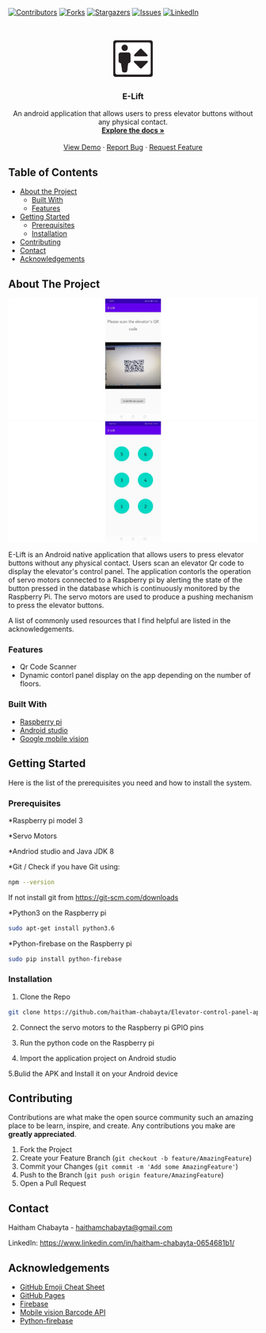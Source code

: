 
[![Contributors][contributors-shield]][contributors-url]
[![Forks][forks-shield]][forks-url]
[![Stargazers][stars-shield]][stars-url]
[![Issues][issues-shield]][issues-url]
[![LinkedIn][linkedin-shield]][linkedin-url]



<!-- PROJECT LOGO -->
<br />
<p align="center">
  <a href="https://github.com/haitham-chabayta/Elevator-control-panel-app">
     <img src="images/logo.png" alt="Logo" width="80" height="80">
 </a>

  <h3 align="center">E-Lift</h3>

  <p align="center">
    An android application that allows users to press elevator buttons without any physical contact.
    <br />
    <a href="https://github.com/haitham-chabayta/Elevator-control-panel-app"><strong>Explore the docs »</strong></a>
    <br />
    <br />
    <a href="https://github.com/haitham-chabayta/Elevator-control-panel-app/blob/master/Project_Report.pdf">View Demo</a>
    ·
    <a href="https://github.com/haitham-chabayta/Elevator-control-panel-app/issues">Report Bug</a>
    ·
    <a href="https://github.com/haitham-chabayta/Elevator-control-panel-app/issues">Request Feature</a>
  </p>
</p>



<!-- TABLE OF CONTENTS -->
## Table of Contents

* [About the Project](#about-the-project)
  * [Built With](#built-with)
  * [Features](#features)
* [Getting Started](#getting-started)
  * [Prerequisites](#prerequisites)
  * [Installation](#installation)
* [Contributing](#contributing)
* [Contact](#contact)
* [Acknowledgements](#acknowledgements)



<!-- ABOUT THE PROJECT -->
## About The Project

[![Screen Shot][product-screenshot]](https://github.com/haitham-chabayta/blind-spot-detection/)
[![Screen Shot 2][product-screenshot-2]](https://github.com/haitham-chabayta/blind-spot-detection/)

E-Lift is an Android native application that allows users to press elevator buttons without any physical contact. Users scan an elevator Qr code to display the elevator's control panel. The application contorls the operation of servo motors connected to a Raspberry pi by alerting the state of the button pressed in the database which is continuously monitored by the Raspberry Pi. The servo motors are used to produce a pushing mechanism to press the elevator buttons.

A list of commonly used resources that I find helpful are listed in the acknowledgements.

### Features
* Qr Code Scanner
* Dynamic contorl panel display on the app depending on the number of floors.

### Built With
* [Raspberry pi](https://www.raspberrypi.org/)
* [Android studio](https://developer.android.com/studio)
* [Google mobile vision](https://developers.google.com/vision)

## Getting Started
Here is the list of the prerequisites you need and how to install the system.

### Prerequisites

*Raspberry pi model 3

*Servo Motors

*Andriod studio and Java JDK 8

*Git / Check if you have Git using:
```sh
npm --version
```
If not install git from https://git-scm.com/downloads

*Python3 on the Raspberry pi
```sh
sudo apt-get install python3.6
```

*Python-firebase on the Raspberry pi
```sh
sudo pip install python-firebase
```



### Installation

1. Clone the Repo 
```sh
git clone https://github.com/haitham-chabayta/Elevator-control-panel-app.git
```
2. Connect the servo motors to the Raspberry pi GPIO pins

3. Run the python code on the Raspberry pi

4. Import the application project on Android studio

5.Bulid the APK and Install it on your Android device


<!-- CONTRIBUTING -->
## Contributing

Contributions are what make the open source community such an amazing place to be learn, inspire, and create. Any contributions you make are **greatly appreciated**.

1. Fork the Project
2. Create your Feature Branch (`git checkout -b feature/AmazingFeature`)
3. Commit your Changes (`git commit -m 'Add some AmazingFeature'`)
4. Push to the Branch (`git push origin feature/AmazingFeature`)
5. Open a Pull Request


<!-- CONTACT -->
## Contact

Haitham Chabayta - haithamchabayta@gmail.com

LinkedIn: https://www.linkedin.com/in/haitham-chabayta-0654681b1/



<!-- ACKNOWLEDGEMENTS -->
## Acknowledgements
* [GitHub Emoji Cheat Sheet](https://www.webpagefx.com/tools/emoji-cheat-sheet)
* [GitHub Pages](https://pages.github.com)
* [Firebase](https://firebase.google.com/)
* [Mobile vision Barcode API](https://developers.google.com/vision/android/barcodes-overview)
* [Python-firebase](https://pypi.org/project/python-firebase/)



[contributors-shield]: https://img.shields.io/github/contributors/haitham-chabayta/Elevator-control-panel-app.svg?style=flat-square
[contributors-url]: https://github.com/haitham-chabayta/Elevator-control-panel-app/graphs/contributors
[forks-shield]: https://img.shields.io/github/forks/haitham-chabayta/Elevator-control-panel-app.svg?style=flat-square
[forks-url]: https://github.com/haitham-chabayta/Elevator-control-panel-app/network/members
[stars-shield]: https://img.shields.io/github/stars/haitham-chabayta/Elevator-control-panel-app.svg?style=flat-square
[stars-url]: https://github.com/haitham-chabayta/Elevator-control-panel-app/stargazers
[issues-shield]: https://img.shields.io/github/issues/haitham-chabayta/Elevator-control-panel-app.svg?style=flat-square
[issues-url]: https://github.com/haitham-chabayta/Elevator-control-panel-app/issues
[linkedin-shield]: https://img.shields.io/badge/-LinkedIn-black.svg?style=flat-square&logo=linkedin&colorB=555
[linkedin-url]: https://www.linkedin.com/in/haitham-chabayta-0654681b1/
[product-screenshot]: images/screenshot.png
[product-screenshot-2]: images/screenshot-2.png
